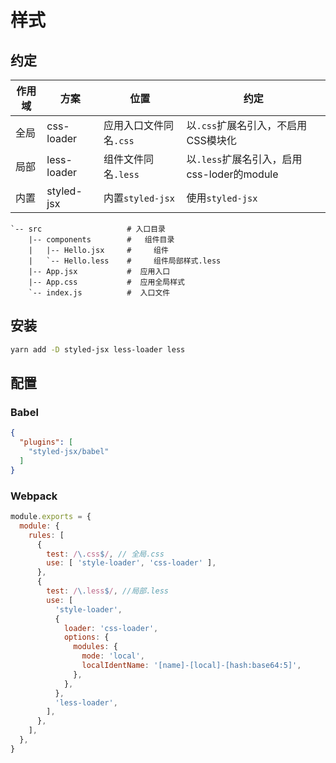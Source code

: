 # 样式

## 约定

| 作用域 |    方案     |          位置          |                    约定                    |
| ------ | ----------- | ---------------------- | ------------------------------------------ |
| 全局   | css-loader  | 应用入口文件同名`.css` | 以`.css`扩展名引入，不启用CSS模块化        |
| 局部   | less-loader | 组件文件同名`.less`    | 以`.less`扩展名引入，启用css-loder的module |
| 内置   | styled-jsx  | 内置`styled-jsx`       | 使用`styled-jsx`                           |

```
`-- src                   # 入口目录
    |-- components        #   组件目录
    |   |-- Hello.jsx     #     组件
    |   `-- Hello.less    #     组件局部样式.less
    |-- App.jsx           #  应用入口
    |-- App.css           #  应用全局样式
    `-- index.js          #  入口文件
```

## 安装

```bash
yarn add -D styled-jsx less-loader less
```

## 配置

### Babel

```json
{
  "plugins": [
    "styled-jsx/babel"
  ]
}
```

### Webpack

```js
module.exports = {
  module: {
    rules: [
      {
        test: /\.css$/, // 全局.css
        use: [ 'style-loader', 'css-loader' ],
      },
      {
        test: /\.less$/, //局部.less
        use: [
          'style-loader',
          {
            loader: 'css-loader',
            options: {
              modules: {
                mode: 'local',
                localIdentName: '[name]-[local]-[hash:base64:5]',
              },
            },
          },
          'less-loader',
        ],
      },
    ],
  },
}
```
